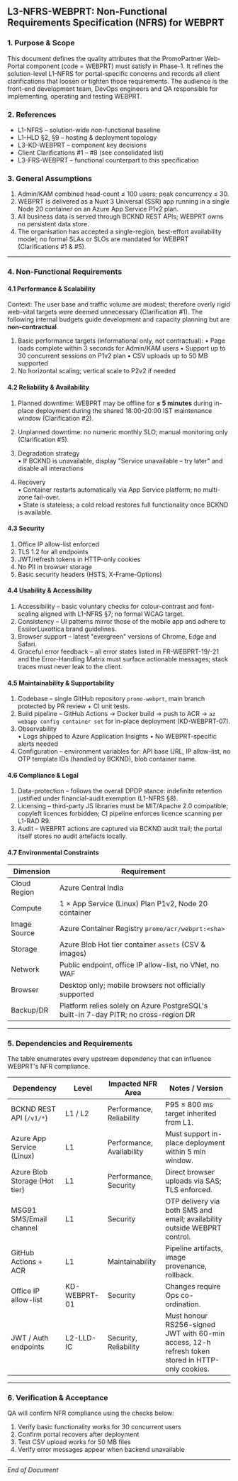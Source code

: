 ## L3-NFRS-WEBPRT: Non-Functional Requirements Specification (NFRS) for WEBPRT

### 1. Purpose & Scope  
This document defines the quality attributes that the PromoPartner Web-Portal component (code = WEBPRT) must satisfy in Phase-1.  It refines the solution-level L1-NFRS for portal-specific concerns and records all client clarifications that loosen or tighten those requirements.  The audience is the front-end development team, DevOps engineers and QA responsible for implementing, operating and testing WEBPRT.

### 2. References  
* L1-NFRS – solution-wide non-functional baseline  
* L1-HLD §2, §9 – hosting & deployment topology  
* L3-KD-WEBPRT – component key decisions  
* Client Clarifications #1 – #8 (see consolidated list)  
* L3-FRS-WEBPRT – functional counterpart to this specification  

### 3. General Assumptions  
1. Admin/KAM combined head-count ≤ 100 users; peak concurrency ≤ 30.  
2. WEBPRT is delivered as a Nuxt 3 Universal (SSR) app running in a single Node 20 container on an Azure App Service P1v2 plan.  
3. All business data is served through BCKND REST APIs; WEBPRT owns no persistent data store.  
4. The organisation has accepted a single-region, best-effort availability model; no formal SLAs or SLOs are mandated for WEBPRT (Clarifications #1 & #5).  

---

### 4. Non-Functional Requirements  

#### 4.1 Performance & Scalability  
Context: The user base and traffic volume are modest; therefore overly rigid web-vital targets were deemed unnecessary (Clarification #1). The following internal budgets guide development and capacity planning but are **non-contractual**.  

1. Basic performance targets (informational only, not contractual):
   • Page loads complete within 3 seconds for Admin/KAM users
   • Support up to 30 concurrent sessions on P1v2 plan
   • CSV uploads up to 50 MB supported
2. No horizontal scaling; vertical scale to P2v2 if needed 

#### 4.2 Reliability & Availability  
1. Planned downtime: WEBPRT may be offline for **≤ 5 minutes** during in-place deployment during the shared 18:00-20:00 IST maintenance window (Clarification #2).  
2. Unplanned downtime: no numeric monthly SLO; manual monitoring only (Clarification #5).  
3. Degradation strategy  
• If BCKND is unavailable, display "Service unavailable – try later" and disable all interactions

4. Recovery  
   • Container restarts automatically via App Service platform; no multi-zone fail-over.  
   • State is stateless; a cold reload restores full functionality once BCKND is available.  

#### 4.3 Security  
1. Office IP allow-list enforced
2. TLS 1.2 for all endpoints  
3. JWT/refresh tokens in HTTP-only cookies
4. No PII in browser storage
5. Basic security headers (HSTS, X-Frame-Options)

#### 4.4 Usability & Accessibility  
1. Accessibility – basic voluntary checks for colour-contrast and font-scaling aligned with L1-NFRS §7; no formal WCAG target.  
2. Consistency – UI patterns mirror those of the mobile app and adhere to EssilorLuxottica brand guidelines.  
3. Browser support – latest "evergreen" versions of Chrome, Edge and Safari.  
4. Graceful error feedback – all error states listed in FR-WEBPRT-19/-21 and the Error-Handling Matrix must surface actionable messages; stack traces must never leak to the client.  

#### 4.5 Maintainability & Supportability  
1. Codebase – single GitHub repository `promo-webprt`, main branch protected by PR review + CI unit tests.  
2. Build pipeline – GitHub Actions → Docker build → push to ACR → `az webapp config container set` for in-place deployment (KD-WEBPRT-07).  
3. Observability  
• Logs shipped to Azure Application Insights
• No WEBPRT-specific alerts needed  
4. Configuration – environment variables for: API base URL, IP allow-list, no OTP template IDs (handled by BCKND), blob container name.  

#### 4.6 Compliance & Legal  
1. Data-protection – follows the overall DPDP stance: indefinite retention justified under financial-audit exemption (L1-NFRS §8).  
2. Licensing – third-party JS libraries must be MIT/Apache 2.0 compatible; copyleft licences forbidden; CI pipeline enforces licence scanning per L1-RAD R9.  
3. Audit – WEBPRT actions are captured via BCKND audit trail; the portal itself stores no audit artefacts locally.  

#### 4.7 Environmental Constraints  
| Dimension | Requirement |
|-----------|-------------|
| Cloud Region | Azure Central India |
| Compute | 1 × App Service (Linux) Plan P1v2, Node 20 container |
| Image Source | Azure Container Registry `promo/acr/webprt:<sha>` |
| Storage | Azure Blob Hot tier container `assets` (CSV & images) |
| Network | Public endpoint, office IP allow-list, no VNet, no WAF |
| Browser | Desktop only; mobile browsers not officially supported |
| Backup/DR | Platform relies solely on Azure PostgreSQL's built-in 7-day PITR; no cross-region DR |

---

### 5. Dependencies and Requirements  
The table enumerates every upstream dependency that can influence WEBPRT's NFR compliance.  

| Dependency | Level | Impacted NFR Area | Notes / Version |
|------------|-------|-------------------|-----------------|
| BCKND REST API (`/v1/*`) | L1 / L2 | Performance, Reliability | P95 ≤ 800 ms target inherited from L1. |
| Azure App Service (Linux) | L1 | Performance, Availability | Must support in-place deployment within 5 min window. |
| Azure Blob Storage (Hot tier) | L1 | Performance, Security | Direct browser uploads via SAS; TLS enforced. |
| MSG91 SMS/Email channel | L1 | Security | OTP delivery via both SMS and email; availability outside WEBPRT control. |
| GitHub Actions + ACR | L1 | Maintainability | Pipeline artifacts, image provenance, rollback. |
| Office IP allow-list | KD-WEBPRT-01 | Security | Changes require Ops co-ordination. |
| JWT / Auth endpoints | L2-LLD-IC | Security, Reliability | Must honour RS256-signed JWT with 60-min access, 12-h refresh token stored in HTTP-only cookies. |

---

### 6. Verification & Acceptance  
QA will confirm NFR compliance using the checks below:  
1. Verify basic functionality works for 30 concurrent users
2. Confirm portal recovers after deployment
3. Test CSV upload works for 50 MB files
4. Verify error messages appear when backend unavailable
---

_End of Document_